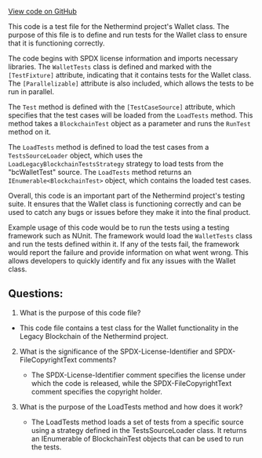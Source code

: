 [View code on GitHub](https://github.com/NethermindEth/nethermind/src/Nethermind/Ethereum.Blockchain.Block.Legacy.Test/WalletTests.cs)

This code is a test file for the Nethermind project's Wallet class. The purpose of this file is to define and run tests for the Wallet class to ensure that it is functioning correctly. 

The code begins with SPDX license information and imports necessary libraries. The `WalletTests` class is defined and marked with the `[TestFixture]` attribute, indicating that it contains tests for the Wallet class. The `[Parallelizable]` attribute is also included, which allows the tests to be run in parallel. 

The `Test` method is defined with the `[TestCaseSource]` attribute, which specifies that the test cases will be loaded from the `LoadTests` method. This method takes a `BlockchainTest` object as a parameter and runs the `RunTest` method on it. 

The `LoadTests` method is defined to load the test cases from a `TestsSourceLoader` object, which uses the `LoadLegacyBlockchainTestsStrategy` strategy to load tests from the "bcWalletTest" source. The `LoadTests` method returns an `IEnumerable<BlockchainTest>` object, which contains the loaded test cases. 

Overall, this code is an important part of the Nethermind project's testing suite. It ensures that the Wallet class is functioning correctly and can be used to catch any bugs or issues before they make it into the final product. 

Example usage of this code would be to run the tests using a testing framework such as NUnit. The framework would load the `WalletTests` class and run the tests defined within it. If any of the tests fail, the framework would report the failure and provide information on what went wrong. This allows developers to quickly identify and fix any issues with the Wallet class.
## Questions: 
 1. What is the purpose of this code file?
   - This code file contains a test class for the Wallet functionality in the Legacy Blockchain of the Nethermind project.

2. What is the significance of the SPDX-License-Identifier and SPDX-FileCopyrightText comments?
   - The SPDX-License-Identifier comment specifies the license under which the code is released, while the SPDX-FileCopyrightText comment specifies the copyright holder.

3. What is the purpose of the LoadTests method and how does it work?
   - The LoadTests method loads a set of tests from a specific source using a strategy defined in the TestsSourceLoader class. It returns an IEnumerable of BlockchainTest objects that can be used to run the tests.